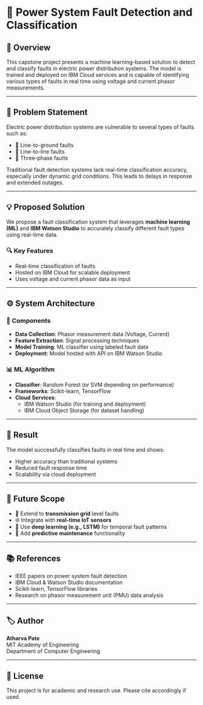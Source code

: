 # 🔌 Power System Fault Detection and Classification

## 📖 Overview

This capstone project presents a machine learning-based solution to detect and classify faults in electric power distribution systems. The model is trained and deployed on IBM Cloud services and is capable of identifying various types of faults in real time using voltage and current phasor measurements.

---

## 🧠 Problem Statement

Electric power distribution systems are vulnerable to several types of faults such as:

- 🔹 Line-to-ground faults  
- 🔹 Line-to-line faults  
- 🔹 Three-phase faults  

Traditional fault detection systems lack real-time classification accuracy, especially under dynamic grid conditions. This leads to delays in response and extended outages.

---

## 💡 Proposed Solution

We propose a fault classification system that leverages **machine learning (ML)** and **IBM Watson Studio** to accurately classify different fault types using real-time data.

### 🔍 Key Features

- Real-time classification of faults  
- Hosted on IBM Cloud for scalable deployment  
- Uses voltage and current phasor data as input  

---

## ⚙️ System Architecture

### 🧩 Components

- **Data Collection**: Phasor measurement data (Voltage, Current)
- **Feature Extraction**: Signal processing techniques
- **Model Training**: ML classifier using labeled fault data
- **Deployment**: Model hosted with API on IBM Watson Studio

### 📊 ML Algorithm

- **Classifier**: Random Forest (or SVM depending on performance)
- **Frameworks**: Scikit-learn, TensorFlow  
- **Cloud Services**:
  - IBM Watson Studio (for training and deployment)
  - IBM Cloud Object Storage (for dataset handling)

---

## 🚀 Result

The model successfully classifies faults in real time and shows:
- Higher accuracy than traditional systems  
- Reduced fault response time  
- Scalability via cloud deployment  

---

## 🔭 Future Scope

- 🔌 Extend to **transmission grid** level faults  
- 🌐 Integrate with **real-time IoT sensors**  
- 🧠 Use **deep learning (e.g., LSTM)** for temporal fault patterns  
- 🔧 Add **predictive maintenance** functionality  

---

## 📚 References

- IEEE papers on power system fault detection  
- IBM Cloud & Watson Studio documentation  
- Scikit-learn, TensorFlow libraries  
- Research on phasor measurement unit (PMU) data analysis  

---

## 🏷️ Author

**Atharva Pate**  
MIT Academy of Engineering  
Department of Computer Engineering

---

## 📜 License

This project is for academic and research use. Please cite accordingly if used.

